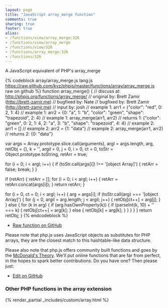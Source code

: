 ```yaml
---
layout: page
title: "JavaScript array_merge function"
comments: true
sharing: true
footer: true
alias:
- /functions/view/array_merge:326
- /functions/view/array_merge
- /functions/view/326
- /functions/array_merge:326
- /functions/326
---
```

<!-- Generated by Rakefile:build -->
A JavaScript equivalent of PHP's array_merge

{% codeblock array/array_merge.js lang:js https://raw.github.com/kvz/phpjs/master/functions/array/array_merge.js raw on github %}
function array_merge() {
  //  discuss at: http://phpjs.org/functions/array_merge/
  // original by: Brett Zamir (http://brett-zamir.me)
  // bugfixed by: Nate
  // bugfixed by: Brett Zamir (http://brett-zamir.me)
  //    input by: josh
  //   example 1: arr1 = {"color": "red", 0: 2, 1: 4}
  //   example 1: arr2 = {0: "a", 1: "b", "color": "green", "shape": "trapezoid", 2: 4}
  //   example 1: array_merge(arr1, arr2)
  //   returns 1: {"color": "green", 0: 2, 1: 4, 2: "a", 3: "b", "shape": "trapezoid", 4: 4}
  //   example 2: arr1 = []
  //   example 2: arr2 = {1: "data"}
  //   example 2: array_merge(arr1, arr2)
  //   returns 2: {0: "data"}

  var args = Array.prototype.slice.call(arguments),
    argl = args.length,
    arg,
    retObj = {},
    k = '',
    argil = 0,
    j = 0,
    i = 0,
    ct = 0,
    toStr = Object.prototype.toString,
    retArr = true;

  for (i = 0; i < argl; i++) {
    if (toStr.call(args[i]) !== '[object Array]') {
      retArr = false;
      break;
    }
  }

  if (retArr) {
    retArr = [];
    for (i = 0; i < argl; i++) {
      retArr = retArr.concat(args[i]);
    }
    return retArr;
  }

  for (i = 0, ct = 0; i < argl; i++) {
    arg = args[i];
    if (toStr.call(arg) === '[object Array]') {
      for (j = 0, argil = arg.length; j < argil; j++) {
        retObj[ct++] = arg[j];
      }
    } else {
      for (k in arg) {
        if (arg.hasOwnProperty(k)) {
          if (parseInt(k, 10) + '' === k) {
            retObj[ct++] = arg[k];
          } else {
            retObj[k] = arg[k];
          }
        }
      }
    }
  }
  return retObj;
}
{% endcodeblock %}

 - [Raw function on GitHub](https://github.com/kvz/phpjs/blob/master/functions/array/array_merge.js)

Please note that php.js uses JavaScript objects as substitutes for PHP arrays, they are 
the closest match to this hashtable-like data structure. 

Please also note that php.js offers community built functions and goes by the 
[McDonald's Theory](https://medium.com/what-i-learned-building/9216e1c9da7d). We'll put online 
functions that are far from perfect, in the hopes to spark better contributions. 
Do you have one? Then please just: 

 - [Edit on GitHub](https://github.com/kvz/phpjs/edit/master/functions/array/array_merge.js)


### Other PHP functions in the array extension
{% render_partial _includes/custom/array.html %}
